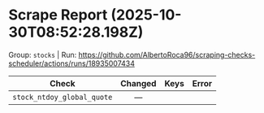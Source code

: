 # Scrape Report (2025-10-30T08:52:28.198Z)

Group: `stocks`  |  Run: https://github.com/AlbertoRoca96/scraping-checks-scheduler/actions/runs/18935007434

| Check | Changed | Keys | Error |
|---|:---:|:--|:--|
| `stock_ntdoy_global_quote` | — |  |  |
